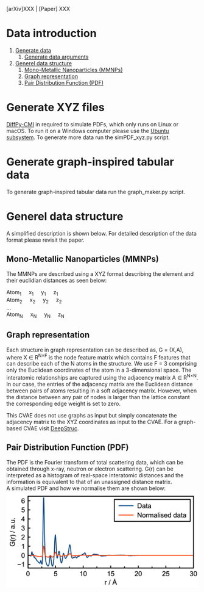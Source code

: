 [arXiv]XXX  |  [Paper] XXX

# Data introduction
  

1. [Generate data](#generate-data)
    1. [Generate data arguments](#generate-data-arguments)
2. [Generel data structure](#generel-data-structure)
    1. [Mono-Metallic Nanoparticles (MMNPs)](#mono-metallic-nanoparticles-mmnps)
    2. [Graph representation](#graph-representation)
    3. [Pair Distribution Function (PDF)](#pair-distribution-function-pdf)

# Generate XYZ files
[DiffPy-CMI](https://www.diffpy.org/products/diffpycmi/index.html) in required to simulate PDFs, which only runs on Linux or macOS. To run it on a Windows computer
please use the [Ubuntu subsystem](https://ubuntu.com/tutorials/ubuntu-on-windows#1-overview). To generate more data run the simPDF_xyz.py script. 

# Generate graph-inspired tabular data 
To generate graph-inspired tabular data run the graph_maker.py script. 
  
# Generel data structure
A simplified description is shown below. For detailed description of the data format please revisit the paper.

## Mono-Metallic Nanoparticles (MMNPs)
The MMNPs are described using a XYZ format describing the element and their euclidian distances as seen below:

Atom<sub>1</sub> &nbsp; &nbsp; x<sub>1</sub> &nbsp; &nbsp; y<sub>1</sub> &nbsp; &nbsp; z<sub>1</sub> <br>
Atom<sub>2</sub> &nbsp; &nbsp; x<sub>2</sub> &nbsp; &nbsp; y<sub>2</sub> &nbsp; &nbsp; z<sub>2</sub> <br>
...  
Atom<sub>N</sub> &nbsp; &nbsp; x<sub>N</sub> &nbsp; &nbsp; y<sub>N</sub> &nbsp; &nbsp; z<sub>N</sub> <br>

## Graph representation
Each structure in graph representation can be described as, G = (X,A), where X ∈ R<sup>N×F</sup> is the node feature matrix which contains F features that can describe each of the N atoms in the structure. We use F = 3 comprising only the Euclidean coordinates of the atom in a 3-dimensional space. The interatomic relationships are captured using the adjacency matrix A ∈ R<sup>N×N</sup>. In our case, the entries of the adjacency matrix are the Euclidean distance between pairs of atoms resulting in a soft adjacency matrix. However, when the distance between any pair of nodes is larger than the lattice constant the corresponding edge weight is set to zero. 

This CVAE does not use graphs as input but simply concatenate the adjacency matrix to the XYZ coordinates as input to the CVAE. For a graph-based CVAE visit  [DeepStruc](https://github.com/EmilSkaaning/DeepStruc.git).

## Pair Distribution Function (PDF)
The PDF is the Fourier transform of total scattering data, which can be obtained through x-ray, neutron or electron scattering.
G(r) can be interpreted as a histogram of real-space interatomic distances and the information is equivalent to that of an unassigned distance matrix. <br> 
A simulated PDF and how we normalise them are shown below:
![alt text](../img/PDF.png "Simulated PDF")

